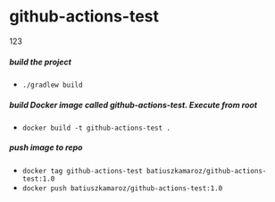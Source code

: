 # github-actions-test

123

##### build the project

- `./gradlew build`

##### build Docker image called github-actions-test. Execute from root

- `docker build -t github-actions-test .`

##### push image to repo

- `docker tag github-actions-test batiuszkamaroz/github-actions-test:1.0`
- `docker push batiuszkamaroz/github-actions-test:1.0`
